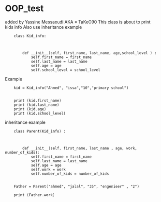 # OOP_test
added by Yassine Messaoudi AKA = TaKeO90
This class is about to print kids info
Also use inheritance example


		class Kid_info:



		    def __init__(self, first_name, last_name, age,school_level ) :
		        self.first_name = first_name
		        self.last_name = last_name
		        self.age = age
		        self.school_level = school_level 

Example

		kid = Kid_info("Ahmed", "issa","10","primary school")


		print (kid.first_name)
		print (kid.last_name)
		print (kid.age)
		print (kid.school_level)


inheritance example


		class Parent(Kid_info) :



		    def __init__(self, first_name, last_name , age, work, number_of_kids):
		        self.first_name = first_name
		        self.last_name = last_name
		        self.age = age
		        self.work = work
		        self.number_of_kids = number_of_kids


		Father = Parent("ahmed", "jalal", "35", "engenieer" , "2")

		print (Father.work)
		                

		    


